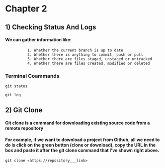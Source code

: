 
# Chapter 2

## 1) Checking Status And Logs

#### We can gather information like:
              1. Whether the current branch is up to date
              2. Whether there is anything to commit, push or pull
              3. Whether there are files staged, unstaged or untracked
              4. Whether there are files created, modified or deleted

### Terminal Coammands

	git status
	
	git log
	
	
	
## 2) Git Clone

#### Git clone is a command for downloading existing source code from a remote repository 
#### For example, if we want to download a project from Github, all we need to do is click on the green button (clone or download), copy the URL in the box and paste it after the  git clone command that I've shown right above.
	
	git clone <https://repository___link>

	
